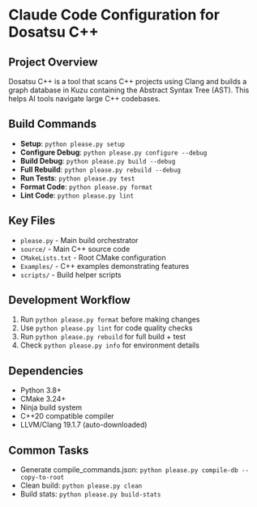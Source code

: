 # Claude Code Configuration for Dosatsu C++

## Project Overview
Dosatsu C++ is a tool that scans C++ projects using Clang and builds a graph database in Kuzu containing the Abstract Syntax Tree (AST). This helps AI tools navigate large C++ codebases.

## Build Commands
- **Setup**: `python please.py setup`
- **Configure Debug**: `python please.py configure --debug`
- **Build Debug**: `python please.py build --debug`
- **Full Rebuild**: `python please.py rebuild --debug`
- **Run Tests**: `python please.py test`
- **Format Code**: `python please.py format`
- **Lint Code**: `python please.py lint`

## Key Files
- `please.py` - Main build orchestrator
- `source/` - Main C++ source code
- `CMakeLists.txt` - Root CMake configuration
- `Examples/` - C++ examples demonstrating features
- `scripts/` - Build helper scripts

## Development Workflow
1. Run `python please.py format` before making changes
2. Use `python please.py lint` for code quality checks
3. Run `python please.py rebuild` for full build + test
4. Check `python please.py info` for environment details

## Dependencies
- Python 3.8+
- CMake 3.24+
- Ninja build system
- C++20 compatible compiler
- LLVM/Clang 19.1.7 (auto-downloaded)

## Common Tasks
- Generate compile_commands.json: `python please.py compile-db --copy-to-root`
- Clean build: `python please.py clean`
- Build stats: `python please.py build-stats`